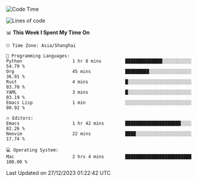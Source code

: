 <!--START_SECTION:waka-->
![Code Time](http://img.shields.io/badge/Code%20Time-1%2C767%20hrs%2051%20mins-blue)

![Lines of code](https://img.shields.io/badge/From%20Hello%20World%20I%27ve%20Written-286.3%20thousand%20lines%20of%20code-blue)

📊 **This Week I Spent My Time On** 

```text
🕑︎ Time Zone: Asia/Shanghai

💬 Programming Languages: 
Python                   1 hr 8 mins         ██████████████░░░░░░░░░░░   54.79 % 
Org                      45 mins             █████████░░░░░░░░░░░░░░░░   36.91 % 
Rust                     4 mins              █░░░░░░░░░░░░░░░░░░░░░░░░   03.70 % 
YAML                     3 mins              █░░░░░░░░░░░░░░░░░░░░░░░░   03.19 % 
Emacs Lisp               1 min               ░░░░░░░░░░░░░░░░░░░░░░░░░   00.92 % 

🔥 Editors: 
Emacs                    1 hr 42 mins        █████████████████████░░░░   82.26 % 
Neovim                   22 mins             ████░░░░░░░░░░░░░░░░░░░░░   17.74 % 

💻 Operating System: 
Mac                      2 hrs 4 mins        █████████████████████████   100.00 % 
```


 Last Updated on 27/12/2023 01:22:42 UTC
<!--END_SECTION:waka-->
